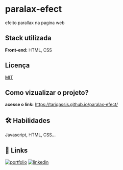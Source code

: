 # paralax-efect
 efeito parallax na pagina web


## Stack utilizada

**Front-end:** HTML, CSS 

## Licença

[MIT](https://choosealicense.com/licenses/mit/)

## Como vizualizar o projeto?
**acesse o link:** https://tariqassis.github.io/paralax-efect/


## 🛠 Habilidades
Javascript, HTML, CSS...



## 🔗 Links
[![portfolio](https://img.shields.io/badge/my_portfolio-000?style=for-the-badge&logo=ko-fi&logoColor=white)](https://tariqassis.github.io/Meu-Portifolio/)
[![linkedin](https://img.shields.io/badge/linkedin-0A66C2?style=for-the-badge&logo=linkedin&logoColor=white)](https://www.linkedin.com/in/tariq-assis/)

